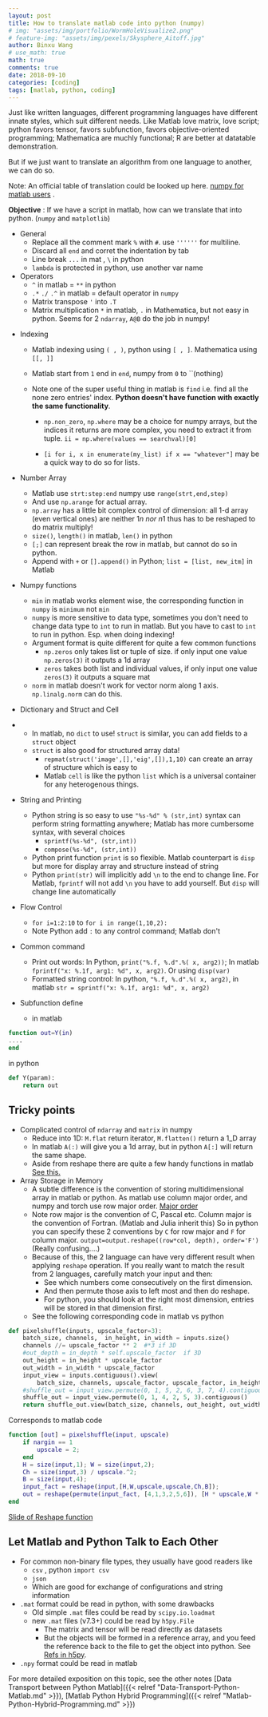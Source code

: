 ```yaml
---
layout: post
title: How to translate matlab code into python (numpy)
# img: "assets/img/portfolio/WormHoleVisualize2.png"
# feature-img: "assets/img/pexels/Skysphere_Aitoff.jpg"
author: Binxu Wang
# use_math: true
math: true
comments: true
date: 2018-09-10
categories: [coding]
tags: [matlab, python, coding]
---
```

Just like written languages, different programming languages have different innate styles, which suit different needs. Like Matlab love matrix, love script; python favors tensor, favors subfunction, favors objective-oriented programming; Mathematica are muchly functional; R are better at datatable demonstration. 

But if we just want to translate an algorithm from one language to another, we can do so. 

Note: An official table of translation could be looked up here. [numpy for matlab users](https://numpy.org/doc/stable/user/numpy-for-matlab-users.html) . 

**Objective** : If we have a script in matlab, how can we translate that into python. (`numpy` and `matplotlib`)

* General
    * Replace all the comment mark `%` with `#`. use `''''''` for multiline. 
    * Discard all `end` and corret the indentation by tab
    * Line break `...` in mat , `\` in python
    * `lambda` is protected in python, use another var name
* Operators
    * `^` in matlab = `**` in python
    * `.*` `./` `.^` in matlab = default operator in `numpy`
    * Matrix transpose `'` into `.T`
    * Matrix multiplication `*` in matlab, `.` in Mathematica, but not easy in python. Seems for 2 `ndarray`, `A@B` do the job in numpy! 
+ Indexing
    + Matlab indexing using `( , )`, python using `[ , ]`. Mathematica using `[[, ]]`
    * Matlab start from `1` end in `end`, numpy from `0` to ``(nothing)
    
    * Note one of the super useful thing in matlab is `find` i.e. find all the none zero entries' index. **Python doesn't have function with exactly the same functionality**.  
    
      * `np.non_zero`, `np.where` may be a choice for numpy arrays, but the indices it returns are more complex, you need to extract it from tuple.  `ii = np.where(values == searchval)[0]`
    
      * `[i for i, x in enumerate(my_list) if x == "whatever"]` may be a quick way to do so for lists. 
    
+ Number Array
    * Matlab use `strt:step:end` numpy use `range(strt,end,step)`
    * And use `np.arange` for actual array. 
    * `np.array` has a little bit complex control of dimension: all 1-d array (even vertical ones) are neither 1*n nor n*1 thus has to be reshaped to do matrix multiply! 
    * `size()`, `length()` in matlab, `len()` in python
    * `[;]` can represent break the row in matlab, but cannot do so in python. 
    * Append with `+` or `[].append()` in Python; `list = [list, new_itm]` in Matlab
    
+ Numpy functions 

    * `min` in matlab works element wise, the corresponding function in `numpy` is `minimum` not `min`
    * `numpy` is more sensitive to data type, sometimes you don't need to change data type to `int` to run in matlab. But you have to cast to `int` to run in python. Esp. when doing indexing! 
    + Argument format is quite different for quite a few common functions 
        * `np.zeros` only takes list or tuple of size. if only input one value `np.zeros(3)` it outputs a 1d array
        * `zeros` takes both list and individual values, if only input one value `zeros(3)` it outputs a square mat
    * `norm` in matlab doesn't work for vector norm along 1 axis. `np.linalg.norm` can do this. 

+ Dictionary and Struct and Cell
+ * In matlab, no `dict` to use! `struct` is similar, you can add fields to a `struct` object
  * `struct` is also good for structured array data! 
      * `repmat(struct('image',[],'eig',[]),1,10)`  can create an array of structure which is easy to 
    * Matlab `cell` is like the python `list` which is a universal container for any heterogenous things. 
  
+ String and Printing

    + Python string is so easy to use `"%s-%d" % (str,int)` syntax can perform string formatting anywhere; Matlab has more cumbersome syntax, with several choices
        *  `sprintf(%s-%d", (str,int))` 
        *  `compose(%s-%d", (str,int))` 
    * Python print function `print` is so flexible. Matlab counterpart is `disp` but more for display array and structure instead of string
    * Python `print(str)` will implicitly add `\n` to the end to change line. For Matlab, `fprintf` will not add `\n` you have to add yourself. But `disp` will change line automatically 

+ Flow Control 
    * `for i=1:2:10` to `for i in range(1,10,2): `
    * Note Python add `:` to any control command; Matlab don't
    
+ Common command
    * Print out words: In Python, `print("%.f, %.d".%( x, arg2))`; In matlab `fprintf("x: %.1f, arg1: %d", x, arg2)`. Or using `disp(var)`
    * Formatted string control: In python, `"%.f, %.d".%( x, arg2)`, in matlab `str = sprintf("x: %.1f, arg1: %d", x, arg2)`
    
+ Subfunction define
  
    + in matlab 
```matlab
function out=Y(in) 
.... 
end 
```
in python

```python
def Y(param):
    return out
```
## Tricky points

* Complicated control of `ndarray` and `matrix` in numpy
    - Reduce into 1D: `M.flat` return iterator, `M.flatten()` return a 1_D array
    - In matlab `A(:)` will give you a 1d array, but in python `A[:]` will return the same shape.  
    - Aside from reshape there are quite a few handy functions in matlab [See this.](https://www.mathworks.com/help/matlab/math/reshaping-and-rearranging-arrays.html) 
* Array Storage in Memory
    * A subtle difference is the convention of storing multidimensional array in matlab or python. As matlab use column major order, and numpy and torch use row major order. [Major order](https://en.wikipedia.org/wiki/Row-_and_column-major_order) 
    * Note row major is the convention of C, Pascal etc. Column major is the convention of Fortran. (Matlab and Julia inherit this) So in python you can specify these 2 conventions by `C` for row major and `F` for column major. `output=output.reshape((row*col, depth), order='F')` (Really confusing....)
    * Because of this, the 2 language can have very different result when applying `reshape` operation. If you really want to match the result from 2 languages, carefully match your input and then: 
      * See which numbers come consecutively on the first dimension.
      * And then permute those axis to left most and then do reshape. 
      * For python, you should look at the right most dimension, entries will be stored in that dimension first. 
    * See the following corresponding code in matlab vs python

```python
def pixelshuffle(inputs, upscale_factor=3):
    batch_size, channels,  in_height, in_width = inputs.size()
    channels //= upscale_factor ** 2  #*3 if 3D
    #out_depth = in_depth * self.upscale_factor  if 3D
    out_height = in_height * upscale_factor
    out_width = in_width * upscale_factor
    input_view = inputs.contiguous().view(
        batch_size, channels, upscale_factor, upscale_factor, in_height, in_width)
    #shuffle_out = input_view.permute(0, 1, 5, 2, 6, 3, 7, 4).contiguous() if 3D
    shuffle_out = input_view.permute(0, 1, 4, 2, 5, 3).contiguous()
    return shuffle_out.view(batch_size, channels, out_height, out_width)
```

Corresponds to matlab code

```matlab
function [out] = pixelshuffle(input, upscale)
    if nargin == 1
        upscale = 2;
    end
    H = size(input,1); W = size(input,2);
    Ch = size(input,3) / upscale.^2;
    B = size(input,4);
    input_fact = reshape(input,[H,W,upscale,upscale,Ch,B]);
    out = reshape(permute(input_fact, [4,1,3,2,5,6]), [H * upscale,W * upscale,Ch,B]);
end
```

[Slide of Reshape function](http://www.cs.utsa.edu/~cs1173/resources/CS1173ReshapeFunction.pdf) 

## Let Matlab and Python Talk to Each Other

* For common non-binary file types, they usually have good readers like 
  * `csv` , python `import csv`
  * `json` 
  * Which are good for exchange of configurations and string information
* `.mat` format could be read in python, with some drawbacks
  * Old simple `.mat` files could be read by `scipy.io.loadmat`
  * new `.mat` files (v7.3+) could be read by `h5py.File`
    * The matrix and tensor will be read directly as datasets
    * But the objects will be formed in a reference array, and you feed the reference back to the file to get the object into python. See [Refs in h5py](http://docs.h5py.org/en/latest/refs.html). 
* `.npy` format could be read in matlab 

For more detailed exposition on this topic, see the other notes [Data Transport between Python Matlab]({{< relref "Data-Transport-Python-Matlab.md" >}}), [Matlab Python Hybrid Programming]({{< relref "Matlab-Python-Hybrid-Programming.md" >}})